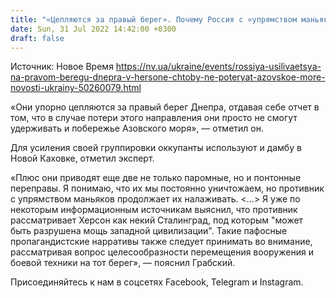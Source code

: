 ```yaml
---
title: "«Цепляются за правый берег». Почему Россия с «упрямством маньяков» налаживает переправы через Днепр вблизи Херсона — военный эксперт"
date: Sun, 31 Jul 2022 14:42:00 +0300
draft: false
---
```

Источник: Новое Время https://nv.ua/ukraine/events/rossiya-usilivaetsya-na-pravom-beregu-dnepra-v-hersone-chtoby-ne-poteryat-azovskoe-more-novosti-ukrainy-50260079.html


«Они упорно цепляются за правый берег Днепра, отдавая себе отчет в том, что в случае потери этого направления они просто не смогут удерживать и побережье Азовского моря», — отметил он.

Для усиления своей группировки оккупанты используют и дамбу в Новой Каховке, отметил эксперт.

«Плюс они приводят еще две не только паромные, но и понтонные переправы. Я понимаю, что их мы постоянно уничтожаем, но противник с упрямством маньяков продолжает их налаживать. <...> Я уже по некоторым информационным источникам выяснил, что противник рассматривает Херсон как некий Сталинград, под которым "может быть разрушена мощь западной цивилизации". Такие пафосные пропагандистские нарративы также следует принимать во внимание, рассматривая вопрос целесообразности перемещения вооружения и боевой техники на тот берег», — пояснил Грабский.

Присоединяйтесь к нам в соцсетях Facebook, Telegram и Instagram.
